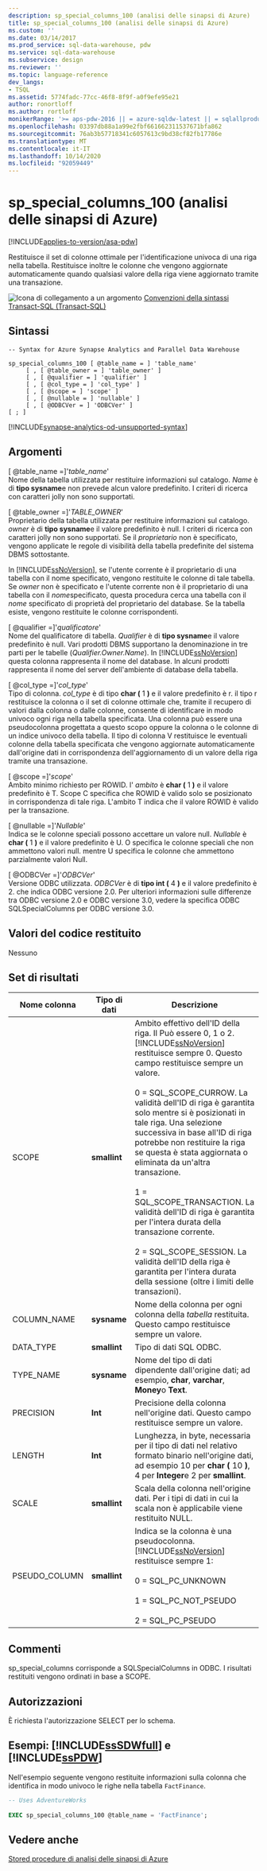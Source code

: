 ```yaml
---
description: sp_special_columns_100 (analisi delle sinapsi di Azure)
title: sp_special_columns_100 (analisi delle sinapsi di Azure)
ms.custom: ''
ms.date: 03/14/2017
ms.prod_service: sql-data-warehouse, pdw
ms.service: sql-data-warehouse
ms.subservice: design
ms.reviewer: ''
ms.topic: language-reference
dev_langs:
- TSQL
ms.assetid: 5774fadc-77cc-46f8-8f9f-a0f9efe95e21
author: ronortloff
ms.author: rortloff
monikerRange: '>= aps-pdw-2016 || = azure-sqldw-latest || = sqlallproducts-allversions'
ms.openlocfilehash: 03397db88a1a99e2fbf661662311537671bfa862
ms.sourcegitcommit: 76ab3b57718341c6057613c9bd38cf82fb17786e
ms.translationtype: MT
ms.contentlocale: it-IT
ms.lasthandoff: 10/14/2020
ms.locfileid: "92059449"
---
```

# <a name="sp_special_columns_100-azure-synapse-analytics"></a>sp_special_columns_100 (analisi delle sinapsi di Azure)
[!INCLUDE[applies-to-version/asa-pdw](../../includes/applies-to-version/asa-pdw.md)]

  Restituisce il set di colonne ottimale per l'identificazione univoca di una riga nella tabella. Restituisce inoltre le colonne che vengono aggiornate automaticamente quando qualsiasi valore della riga viene aggiornato tramite una transazione.  
  
 ![Icona di collegamento a un argomento](../../database-engine/configure-windows/media/topic-link.gif "Icona di collegamento a un argomento") [Convenzioni della sintassi Transact-SQL &#40;Transact-SQL&#41;](../../t-sql/language-elements/transact-sql-syntax-conventions-transact-sql.md)  
  
## <a name="syntax"></a>Sintassi  
  
```syntaxsql  
-- Syntax for Azure Synapse Analytics and Parallel Data Warehouse  
  
sp_special_columns_100 [ @table_name = ] 'table_name'     
     [ , [ @table_owner = ] 'table_owner' ]   
     [ , [ @qualifier = ] 'qualifier' ]   
     [ , [ @col_type = ] 'col_type' ]   
     [ , [ @scope = ] 'scope' ]  
     [ , [ @nullable = ] 'nullable' ]   
     [ , [ @ODBCVer = ] 'ODBCVer' ]   
[ ; ]  
```

[!INCLUDE[synapse-analytics-od-unsupported-syntax](../../includes/synapse-analytics-od-unsupported-syntax.md)]
  
## <a name="arguments"></a>Argomenti  
 [ @table_name =]'*table_name*'  
 Nome della tabella utilizzata per restituire informazioni sul catalogo. *Name* è di **tipo sysname**e non prevede alcun valore predefinito. I criteri di ricerca con caratteri jolly non sono supportati.  
  
 [ @table_owner =]'*TABLE_OWNER*'  
 Proprietario della tabella utilizzata per restituire informazioni sul catalogo. *owner* è di **tipo sysname**e il valore predefinito è null. I criteri di ricerca con caratteri jolly non sono supportati. Se il *proprietario* non è specificato, vengono applicate le regole di visibilità della tabella predefinite del sistema DBMS sottostante.  
  
 In [!INCLUDE[ssNoVersion](../../includes/ssnoversion-md.md)], se l'utente corrente è il proprietario di una tabella con il nome specificato, vengono restituite le colonne di tale tabella. Se *owner* non è specificato e l'utente corrente non è il proprietario di una tabella con il *nome*specificato, questa procedura cerca una tabella con il *nome* specificato di proprietà del proprietario del database. Se la tabella esiste, vengono restituite le colonne corrispondenti.  
  
 [ @qualifier =]'*qualificatore*'  
 Nome del qualificatore di tabella. *Qualifier* è di **tipo sysname**e il valore predefinito è null. Vari prodotti DBMS supportano la denominazione in tre parti per le tabelle (*Qualifier.Owner.Name*). In [!INCLUDE[ssNoVersion](../../includes/ssnoversion-md.md)] questa colonna rappresenta il nome del database. In alcuni prodotti rappresenta il nome del server dell'ambiente di database della tabella.  
  
 [ @col_type =]'*col_type*'  
 Tipo di colonna. *col_type* è di tipo **char (** 1 **)** e il valore predefinito è r. il tipo r restituisce la colonna o il set di colonne ottimale che, tramite il recupero di valori dalla colonna o dalle colonne, consente di identificare in modo univoco ogni riga nella tabella specificata. Una colonna può essere una pseudocolonna progettata a questo scopo oppure la colonna o le colonne di un indice univoco della tabella. Il tipo di colonna V restituisce le eventuali colonne della tabella specificata che vengono aggiornate automaticamente dall'origine dati in corrispondenza dell'aggiornamento di un valore della riga tramite una transazione.  
  
 [ @scope =]'*scope*'  
 Ambito minimo richiesto per ROWID. l' *ambito* è **char (** 1 **)** e il valore predefinito è T. Scope C specifica che ROWID è valido solo se posizionato in corrispondenza di tale riga. L'ambito T indica che il valore ROWID è valido per la transazione.  
  
 [ @nullable =]'*Nullable*'  
 Indica se le colonne speciali possono accettare un valore null. *Nullable* è **char (** 1 **)** e il valore predefinito è U. O specifica le colonne speciali che non ammettono valori null. mentre U specifica le colonne che ammettono parzialmente valori Null.  
  
 [ @ODBCVer =]'*ODBCVer*'  
 Versione ODBC utilizzata. *ODBCVer* è di **tipo int (** 4 **)** e il valore predefinito è 2. che indica ODBC versione 2.0. Per ulteriori informazioni sulle differenze tra ODBC versione 2.0 e ODBC versione 3.0, vedere la specifica ODBC SQLSpecialColumns per ODBC versione 3.0.  
  
## <a name="return-code-values"></a>Valori del codice restituito  
 Nessuno  
  
## <a name="result-sets"></a>Set di risultati  
  
|Nome colonna|Tipo di dati|Descrizione|  
|-----------------|---------------|-----------------|  
|SCOPE|**smallint**|Ambito effettivo dell'ID della riga. Il Può essere 0, 1 o 2. [!INCLUDE[ssNoVersion](../../includes/ssnoversion-md.md)] restituisce sempre 0. Questo campo restituisce sempre un valore.<br /><br /> 0 = SQL_SCOPE_CURROW. La validità dell'ID di riga è garantita solo mentre si è posizionati in tale riga. Una selezione successiva in base all'ID di riga potrebbe non restituire la riga se questa è stata aggiornata o eliminata da un'altra transazione.<br /><br /> 1 = SQL_SCOPE_TRANSACTION. La validità dell'ID di riga è garantita per l'intera durata della transazione corrente.<br /><br /> 2 = SQL_SCOPE_SESSION. La validità dell'ID della riga è garantita per l'intera durata della sessione (oltre i limiti delle transazioni).|  
|COLUMN_NAME|**sysname**|Nome della colonna per ogni colonna della *tabella* restituita. Questo campo restituisce sempre un valore.|  
|DATA_TYPE|**smallint**|Tipo di dati SQL ODBC.|  
|TYPE_NAME|**sysname**|Nome del tipo di dati dipendente dall'origine dati; ad esempio, **char**, **varchar**, **Money**o **Text**.|  
|PRECISION|**Int**|Precisione della colonna nell'origine dati. Questo campo restituisce sempre un valore.|  
|LENGTH|**Int**|Lunghezza, in byte, necessaria per il tipo di dati nel relativo formato binario nell'origine dati, ad esempio 10 per **char (** 10 **)**, 4 per **Integer**e 2 per **smallint**.|  
|SCALE|**smallint**|Scala della colonna nell'origine dati. Per i tipi di dati in cui la scala non è applicabile viene restituito NULL.|  
|PSEUDO_COLUMN|**smallint**|Indica se la colonna è una pseudocolonna. [!INCLUDE[ssNoVersion](../../includes/ssnoversion-md.md)] restituisce sempre 1:<br /><br /> 0 = SQL_PC_UNKNOWN<br /><br /> 1 = SQL_PC_NOT_PSEUDO<br /><br /> 2 = SQL_PC_PSEUDO|  
  
## <a name="remarks"></a>Commenti  
 sp_special_columns corrisponde a SQLSpecialColumns in ODBC. I risultati restituiti vengono ordinati in base a SCOPE.  
  
## <a name="permissions"></a>Autorizzazioni  
 È richiesta l'autorizzazione SELECT per lo schema.  
  
## <a name="examples-sssdwfull-and-sspdw"></a>Esempi: [!INCLUDE[ssSDWfull](../../includes/sssdwfull-md.md)] e [!INCLUDE[ssPDW](../../includes/sspdw-md.md)]  
 Nell'esempio seguente vengono restituite informazioni sulla colonna che identifica in modo univoco le righe nella tabella `FactFinance`.  
  
```sql  
-- Uses AdventureWorks  
  
EXEC sp_special_columns_100 @table_name = 'FactFinance';  
```  
  
## <a name="see-also"></a>Vedere anche  
 [Stored procedure di analisi delle sinapsi di Azure](../../relational-databases/system-stored-procedures/sql-data-warehouse-stored-procedures.md)  
  
  

